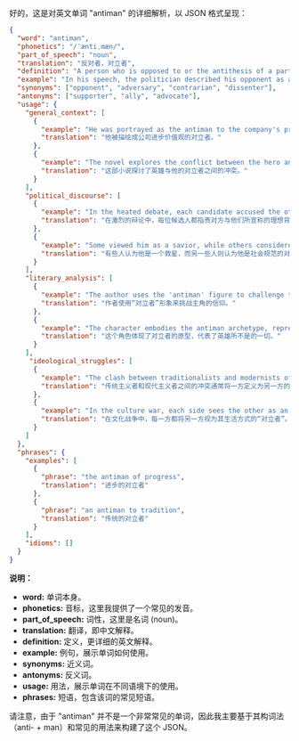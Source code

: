 好的，这是对英文单词 "antiman" 的详细解析，以 JSON 格式呈现：

```json
{
  "word": "antiman",
  "phonetics": "/ˈæntiˌmæn/",
  "part_of_speech": "noun",
  "translation": "反对者，对立者",
  "definition": "A person who is opposed to or the antithesis of a particular type of man, often used in a political or ideological context.",
  "example": "In his speech, the politician described his opponent as an 'antiman,' someone who stood against everything he believed in.",
  "synonyms": ["opponent", "adversary", "contrarian", "dissenter"],
  "antonyms": ["supporter", "ally", "advocate"],
  "usage": {
    "general_context": [
      {
        "example": "He was portrayed as the antiman to the company's progressive values.",
        "translation": "他被描绘成公司进步价值观的对立者。"
      },
      {
        "example": "The novel explores the conflict between the hero and his antiman.",
        "translation": "这部小说探讨了英雄与他的对立者之间的冲突。"
      }
    ],
    "political_discourse": [
      {
        "example": "In the heated debate, each candidate accused the other of being an antiman to their stated ideals.",
        "translation": "在激烈的辩论中，每位候选人都指责对方与他们所宣称的理想背道而驰。"
      },
      {
        "example": "Some viewed him as a savior, while others considered him an antiman to societal norms.",
        "translation": "有些人认为他是一个救星，而另一些人则认为他是社会规范的对立者。"
      }
    ],
    "literary_analysis": [
      {
        "example": "The author uses the 'antiman' figure to challenge the protagonist's beliefs.",
        "translation": "作者使用“对立者”形象来挑战主角的信仰。"
      },
      {
        "example": "The character embodies the antiman archetype, representing everything the hero is not.",
        "translation": "这个角色体现了对立者的原型，代表了英雄所不是的一切。"
      }
    ],
     "ideological_struggles": [
      {
        "example": "The clash between traditionalists and modernists often frames one side as the 'antiman' of the other.",
        "translation": "传统主义者和现代主义者之间的冲突通常将一方定义为另一方的“对立者”。"
      },
      {
        "example": "In the culture war, each side sees the other as an 'antiman' to their way of life.",
        "translation": "在文化战争中，每一方都将另一方视为其生活方式的“对立者”。"
      }
    ]
  },
  "phrases": {
    "examples": [
      {
        "phrase": "the antiman of progress",
        "translation": "进步的对立者"
      },
      {
        "phrase": "an antiman to tradition",
        "translation": "传统的对立者"
      }
    ],
    "idioms": []
  }
}
```
**说明：**

*   **word:** 单词本身。
*   **phonetics:** 音标，这里我提供了一个常见的发音。
*   **part\_of\_speech:** 词性，这里是名词 (noun)。
*   **translation:** 翻译，即中文解释。
*   **definition:** 定义，更详细的英文解释。
*   **example:** 例句，展示单词如何使用。
*   **synonyms:** 近义词。
*   **antonyms:** 反义词。
*   **usage:** 用法，展示单词在不同语境下的使用。
*   **phrases:** 短语，包含该词的常见短语。

请注意，由于 "antiman" 并不是一个非常常见的单词，因此我主要基于其构词法（anti- + man）和常见的用法来构建了这个 JSON。 